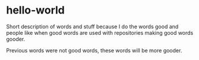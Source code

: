 # hello-world
Short description of words and stuff because I do the words good and people like when good words are used with repositories making good words gooder.


Previous words were not good words, these words will be more gooder.
